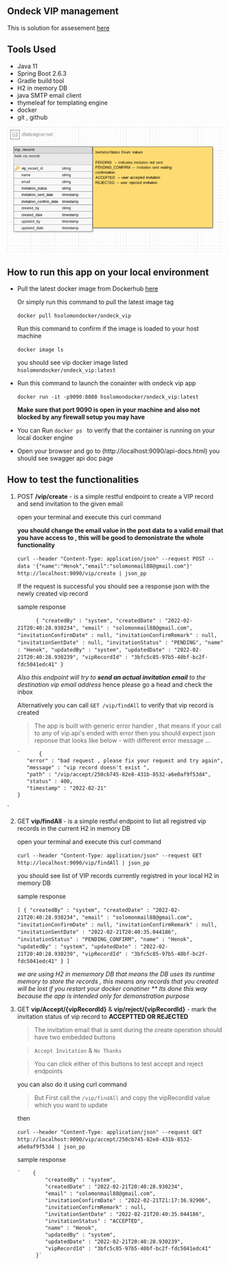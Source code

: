 ## Ondeck VIP management

This is solution for assesement [here](https://odteam.notion.site/odteam/No-Code-Infrastructure-Engineer-Take-Home-Test-0987b15357f941ab80ca79c16b23c9cd)

## Tools Used 
- Java 11 
- Spring Boot 2.6.3
- Gradle build tool 
- H2 in memory DB
- java SMTP email client 
- thymeleaf for templating engine 
- docker
- git , github 

![vip app db schema](vip-db2.png)

## How to run this app on your local environment 


- Pull the latest docker image from Dockerhub [here](https://hub.docker.com/r/hsolomondocker/ondeck_vip/tags)

     Or simply run this command to pull the latest image tag

    `docker pull hsolomondocker/ondeck_vip`

    Run this command to confirm if the image is loaded to your host machine 

    ` docker image ls `

    you should see vip docker image listed `hsolomondocker/ondeck_vip:latest `
  
- Run this command to launch the conainter with ondeck vip app 
   
   ` docker run -it -p9090:8080 hsolomondocker/ondeck_vip:latest `
   
    **Make sure that port 9090 is open in your machine and also not blocked by any firewall setup you may have**
   
- You can Run `docker ps ` to verify that the container is running on your local docker engine
- Open your browser and go to (http://localhost:9090/api-docs.html) you should see swagger api doc page

## How to test the functionalities 

1)  POST  **/vip/create**  - is a simple restful endpoint to create a VIP record and send invitation to the given email 

      open your terminal and execute this curl command 

     **you should change the email value in the post data to a valid email that you have access to , this will be good to demonistrate the whole functionality**

      `curl --header "Content-Type: application/json" --request POST --data '{"name":"Henok","email":"solomonmail88@gmail.com"}' http://localhost:9090/vip/create | json_pp`

     If the request is successful you should see a response json with the newly created vip record
      
      sample response 

      `      {
         "createdBy" : "system",
         "createdDate" : "2022-02-21T20:40:28.930234",
         "email" : "solomonmail88@gmail.com",
         "invitationConfirmDate" : null,
         "invitationConfirmRemark" : null,
         "invitationSentDate" : null,
         "invitationStatus" : "PENDING",
         "name" : "Henok",
         "updatedBy" : "system",
         "updatedDate" : "2022-02-21T20:40:28.930239",
         "vipRecordId" : "3bfc5c85-97b5-40bf-bc2f-fdc5041edc41"
      }`

      
      
     

      *Also this endpoint will try to **send an actual invitation email** to the destination vip email address*
        hence please go a head and check the inbox

       Alternatively you can call `GET /vip/findAll` to verify that vip record is created

      > The app is built with generic error handler , that means if your call to any of vip api's ended with error then you should expect json reponse that looks like below - with different error message ...

        `      {
           "error" : "bad request , please fix your request and try again",
           "message" : "vip record doesn't exist ",
           "path" : "/vip/accept/250cb745-82e8-431b-8532-a6e0af9f53d4",
           "status" : 400,
           "timestamp" : "2022-02-21"
        }
`

2)  GET  **vip/findAll** - is a simple restful endpoint to list all registred vip records in the current H2 in memory DB

      open your terminal and execute this curl command 


      `curl --header "Content-Type: application/json" --request GET http://localhost:9090/vip/findAll | json_pp`


      you should see list of VIP records currently registred in your local H2 in memory DB 

      sample response 

      `
            [
         {
            "createdBy" : "system",
            "createdDate" : "2022-02-21T20:40:28.930234",
            "email" : "solomonmail88@gmail.com",
            "invitationConfirmDate" : null,
            "invitationConfirmRemark" : null,
            "invitationSentDate" : "2022-02-21T20:40:35.044186",
            "invitationStatus" : "PENDING_CONFIRM",
            "name" : "Henok",
            "updatedBy" : "system",
            "updatedDate" : "2022-02-21T20:40:28.930239",
            "vipRecordId" : "3bfc5c85-97b5-40bf-bc2f-fdc5041edc41"
         }
      ]
      `

    *we are using H2 in mememory DB that means the DB uses its runtime memory to store the records , this means any records that you created will be lost if you restart your docker conatiner ** Its done this way because the app is intended only for demonstration purpose*

  
3)  GET  **vip/Accept/{vipRecordId}** & **vip/reject/{vipRecordId}** - mark the invitation status of vip record to **ACCEPTTED OR REJECTED**  

      > The invitation email that is sent during the create operation should have two embedded buttons 

      > `Accept Invitation` & `No Thanks `
      
      > You can click either of this buttons to test accept and reject endpoints 
      
      you can also do it using curl command 
      
      > But First call the `/vip/findAll` and copy the vipRecordId value which you want to update 

      then 

      `curl --header "Content-Type: application/json" --request GET http://localhost:9090/vip/accept/250cb745-82e8-431b-8532-a6e0af9f53d4 | json_pp`

       sample response 

        `    {
                 "createdBy" : "system",
                 "createdDate" : "2022-02-21T20:40:28.930234",
                 "email" : "solomonmail88@gmail.com",
                 "invitationConfirmDate" : "2022-02-21T21:17:36.92906",
                 "invitationConfirmRemark" : null,
                 "invitationSentDate" : "2022-02-21T20:40:35.044186",
                 "invitationStatus" : "ACCEPTED",
                 "name" : "Henok",
                 "updatedBy" : "system",
                 "updatedDate" : "2022-02-21T20:40:28.930239",
                 "vipRecordId" : "3bfc5c85-97b5-40bf-bc2f-fdc5041edc41"
              }`
